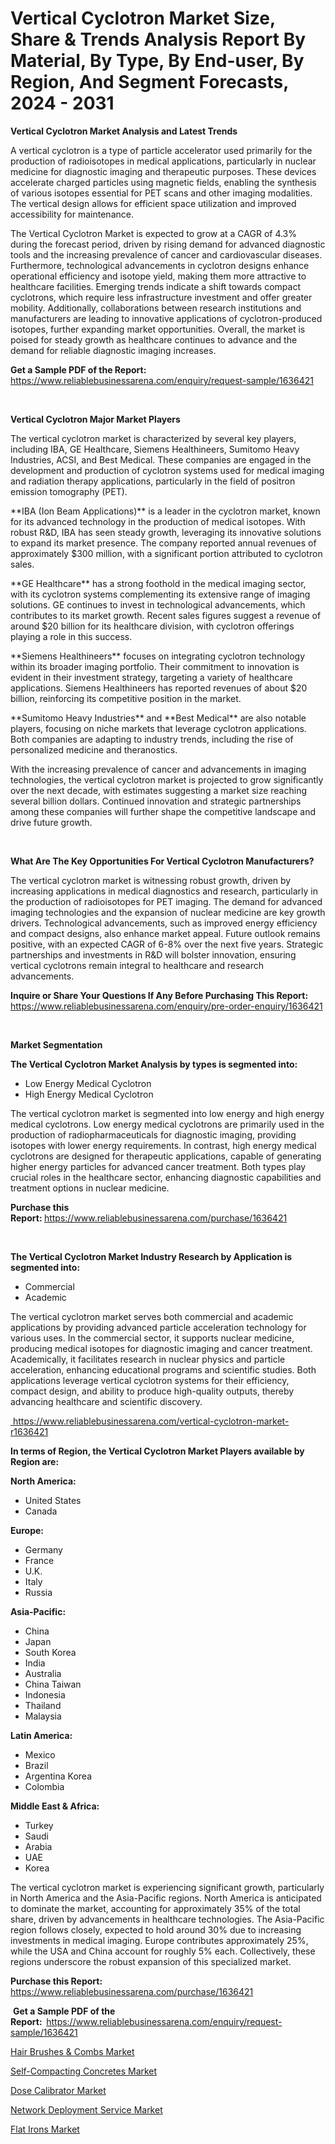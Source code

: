 <p><h1>Vertical Cyclotron Market Size, Share & Trends Analysis Report By Material, By Type, By End-user, By Region, And Segment Forecasts, 2024 - 2031</h1></p><p><strong>Vertical Cyclotron Market Analysis and Latest Trends</strong></p>
<p><p>A vertical cyclotron is a type of particle accelerator used primarily for the production of radioisotopes in medical applications, particularly in nuclear medicine for diagnostic imaging and therapeutic purposes. These devices accelerate charged particles using magnetic fields, enabling the synthesis of various isotopes essential for PET scans and other imaging modalities. The vertical design allows for efficient space utilization and improved accessibility for maintenance.</p><p>The Vertical Cyclotron Market is expected to grow at a CAGR of 4.3% during the forecast period, driven by rising demand for advanced diagnostic tools and the increasing prevalence of cancer and cardiovascular diseases. Furthermore, technological advancements in cyclotron designs enhance operational efficiency and isotope yield, making them more attractive to healthcare facilities. Emerging trends indicate a shift towards compact cyclotrons, which require less infrastructure investment and offer greater mobility. Additionally, collaborations between research institutions and manufacturers are leading to innovative applications of cyclotron-produced isotopes, further expanding market opportunities. Overall, the market is poised for steady growth as healthcare continues to advance and the demand for reliable diagnostic imaging increases.</p></p>
<p><strong>Get a Sample PDF of the Report:&nbsp;</strong> <a href="https://www.reliablebusinessarena.com/enquiry/request-sample/1636421">https://www.reliablebusinessarena.com/enquiry/request-sample/1636421</a></p>
<p>&nbsp;</p>
<p><strong>Vertical Cyclotron Major Market Players</strong></p>
<p><p>The vertical cyclotron market is characterized by several key players, including IBA, GE Healthcare, Siemens Healthineers, Sumitomo Heavy Industries, ACSI, and Best Medical. These companies are engaged in the development and production of cyclotron systems used for medical imaging and radiation therapy applications, particularly in the field of positron emission tomography (PET).</p><p>**IBA (Ion Beam Applications)** is a leader in the cyclotron market, known for its advanced technology in the production of medical isotopes. With robust R&D, IBA has seen steady growth, leveraging its innovative solutions to expand its market presence. The company reported annual revenues of approximately $300 million, with a significant portion attributed to cyclotron sales.</p><p>**GE Healthcare** has a strong foothold in the medical imaging sector, with its cyclotron systems complementing its extensive range of imaging solutions. GE continues to invest in technological advancements, which contributes to its market growth. Recent sales figures suggest a revenue of around $20 billion for its healthcare division, with cyclotron offerings playing a role in this success.</p><p>**Siemens Healthineers** focuses on integrating cyclotron technology within its broader imaging portfolio. Their commitment to innovation is evident in their investment strategy, targeting a variety of healthcare applications. Siemens Healthineers has reported revenues of about $20 billion, reinforcing its competitive position in the market.</p><p>**Sumitomo Heavy Industries** and **Best Medical** are also notable players, focusing on niche markets that leverage cyclotron applications. Both companies are adapting to industry trends, including the rise of personalized medicine and theranostics.</p><p>With the increasing prevalence of cancer and advancements in imaging technologies, the vertical cyclotron market is projected to grow significantly over the next decade, with estimates suggesting a market size reaching several billion dollars. Continued innovation and strategic partnerships among these companies will further shape the competitive landscape and drive future growth.</p></p>
<p>&nbsp;</p>
<p><strong>What Are The Key Opportunities For Vertical Cyclotron Manufacturers?</strong></p>
<p><p>The vertical cyclotron market is witnessing robust growth, driven by increasing applications in medical diagnostics and research, particularly in the production of radioisotopes for PET imaging. The demand for advanced imaging technologies and the expansion of nuclear medicine are key growth drivers. Technological advancements, such as improved energy efficiency and compact designs, also enhance market appeal. Future outlook remains positive, with an expected CAGR of 6-8% over the next five years. Strategic partnerships and investments in R&D will bolster innovation, ensuring vertical cyclotrons remain integral to healthcare and research advancements.</p></p>
<p><strong>Inquire or Share Your Questions If Any Before Purchasing This Report:</strong> <a href="https://www.reliablebusinessarena.com/enquiry/pre-order-enquiry/1636421">https://www.reliablebusinessarena.com/enquiry/pre-order-enquiry/1636421</a></p>
<p>&nbsp;</p>
<p><strong>Market Segmentation</strong></p>
<p><strong>The Vertical Cyclotron Market Analysis by types is segmented into:</strong></p>
<p><ul><li>Low Energy Medical Cyclotron</li><li>High Energy Medical Cyclotron</li></ul></p>
<p><p>The vertical cyclotron market is segmented into low energy and high energy medical cyclotrons. Low energy medical cyclotrons are primarily used in the production of radiopharmaceuticals for diagnostic imaging, providing isotopes with lower energy requirements. In contrast, high energy medical cyclotrons are designed for therapeutic applications, capable of generating higher energy particles for advanced cancer treatment. Both types play crucial roles in the healthcare sector, enhancing diagnostic capabilities and treatment options in nuclear medicine.</p></p>
<p><strong>Purchase this Report:&nbsp;</strong><a href="https://www.reliablebusinessarena.com/purchase/1636421">https://www.reliablebusinessarena.com/purchase/1636421</a></p>
<p>&nbsp;</p>
<p><strong>The Vertical Cyclotron Market Industry Research by Application is segmented into:</strong></p>
<p><ul><li>Commercial</li><li>Academic</li></ul></p>
<p><p>The vertical cyclotron market serves both commercial and academic applications by providing advanced particle acceleration technology for various uses. In the commercial sector, it supports nuclear medicine, producing medical isotopes for diagnostic imaging and cancer treatment. Academically, it facilitates research in nuclear physics and particle acceleration, enhancing educational programs and scientific studies. Both applications leverage vertical cyclotron systems for their efficiency, compact design, and ability to produce high-quality outputs, thereby advancing healthcare and scientific discovery.</p></p>
<p><a href="https://www.reliablebusinessarena.com/vertical-cyclotron-market-r1636421">&nbsp;https://www.reliablebusinessarena.com/vertical-cyclotron-market-r1636421</a></p>
<p><strong>In terms of Region, the Vertical Cyclotron Market Players available by Region are:</strong></p>
<p>
    <p> <strong> North America: </strong>
        <ul>
            <li>United States</li>
            <li>Canada</li>
        </ul>
        </p> 
    <p> <strong> Europe: </strong>
        <ul>
            <li>Germany</li>
            <li>France</li>
            <li>U.K.</li>
            <li>Italy</li>
            <li>Russia</li>
        </ul>
        </p> 
    <p> <strong> Asia-Pacific: </strong>
        <ul>
            <li>China</li>
            <li>Japan</li>
            <li>South Korea</li>
            <li>India</li>
            <li>Australia</li>
            <li>China Taiwan</li>
            <li>Indonesia</li>
            <li>Thailand</li>
            <li>Malaysia</li>
        </ul>
        </p> 
    <p> <strong> Latin America: </strong>
        <ul>
            <li>Mexico</li>
            <li>Brazil</li>
            <li>Argentina Korea</li>
            <li>Colombia</li>
        </ul>
        </p> 
    <p> <strong> Middle East & Africa: </strong>
        <ul>
            <li>Turkey</li>
            <li>Saudi</li>
            <li>Arabia</li>
            <li>UAE</li>
            <li>Korea</li>
        </ul>
    </p>
    </p>
<p><p>The vertical cyclotron market is experiencing significant growth, particularly in North America and the Asia-Pacific regions. North America is anticipated to dominate the market, accounting for approximately 35% of the total share, driven by advancements in healthcare technologies. The Asia-Pacific region follows closely, expected to hold around 30% due to increasing investments in medical imaging. Europe contributes approximately 25%, while the USA and China account for roughly 5% each. Collectively, these regions underscore the robust expansion of this specialized market.</p></p>
<p><strong>Purchase this Report: </strong><a href="https://www.reliablebusinessarena.com/purchase/1636421">https://www.reliablebusinessarena.com/purchase/1636421</a></p>
<p>&nbsp;<strong>Get a Sample PDF of the Report:&nbsp;&nbsp;</strong><a href="https://www.reliablebusinessarena.com/enquiry/request-sample/1636421">https://www.reliablebusinessarena.com/enquiry/request-sample/1636421</a></p>
<p><strong></strong></p>
<p><p><a href="https://issuu.com/reportprime-2/docs/hair-brushes-combs-market-size-2030_98404878ef8fd5">Hair Brushes & Combs Market</a></p><p><a href="https://medium.com/@joanacasper70/what-innovations-and-market-trends-are-shaping-the-self-compacting-concretes-market-fa88c6560bfc">Self-Compacting Concretes Market</a></p><p><a href="https://www.linkedin.com/pulse/dose-calibrator-market-outlook-complete-industry-analysis-asjze?trackingId=CGR5VoTXTTWSpYbnYd64EQ%3D%3D">Dose Calibrator Market</a></p><p><a href="https://www.linkedin.com/pulse/navigating-global-network-deployment-service-market-tddae">Network Deployment Service Market</a></p><p><a href="https://issuu.com/reportprime-2/docs/flat-irons-market-size-2030.pptx_8d62b07fca3c11">Flat Irons Market</a></p></p>